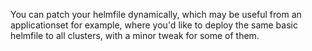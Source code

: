 You can patch your helmfile dynamically, which may be useful from an applicationset for example, where you'd like to deploy the same basic helmfile to all clusters, with a minor tweak for some of them.

